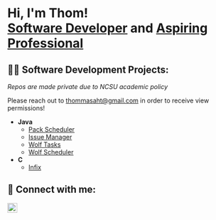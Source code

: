 <h1>Hi, I'm Thom! <br/><a href="https://github.com/thommasaht">Software Developer</a> and <a href="https://www.linkedin.com/in/thom-nhouyvanisvong/">Aspiring Professional</a>

<h2>👨‍💻 Software Development Projects:</h2>

<i>Repos are made private due to NCSU academic policy</i>

Please reach out to thommasaht@gmail.com in order to receive view permissions!

- <b>Java</b>
  - [Pack Scheduler](https://github.com/thommasaht/Pack-Scheduler)
  - [Issue Manager](https://github.com/thommasaht/issue-manager)
  - [Wolf Tasks](https://github.com/thommasaht/Wolf-Tasks)
  - [Wolf Scheduler](https://github.com/thommasaht/Wolf-Scheduler)
- <b>C</b>
  - [Infix](https://github.com/thommasaht/Infix)

<h2> 🤳 Connect with me:</h2>

[<img align="left" alt="JoshMadakor | LinkedIn" width="22px" src="https://cdn.jsdelivr.net/npm/simple-icons@v3/icons/linkedin.svg" />][linkedin]

[linkedin]: https://linkedin.com/in/thom-nhouyvanisvong
